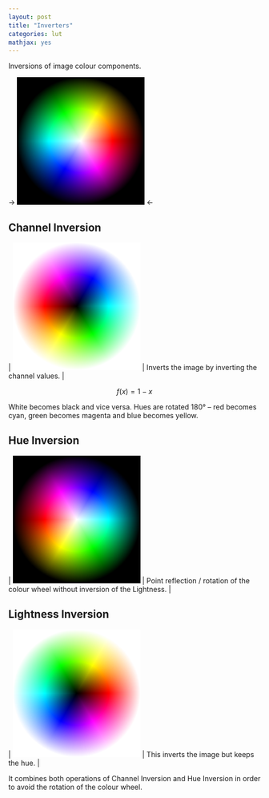 ```yaml
---
layout: post
title: "Inverters"
categories: lut
mathjax: yes
---
```


Inversions of image colour components.

-> ![](/img/TestWheel.png) <-

## Channel Inversion

| ![Channel Inversion](/img/ChannelInversionTestWheel.png) | Inverts the image by inverting the channel values. |

$$ f(x) = 1-x $$

White becomes black and vice versa. Hues are rotated 180° – red becomes cyan, green becomes magenta and blue becomes yellow.

## Hue Inversion

| ![Hue Inversion](/img/HueInversionTestWheel.png) | Point reflection / rotation of the colour wheel without inversion of the Lightness. |

## Lightness Inversion

| ![Lightness Inversion](/img/LightnessInversionTestWheel.png) | This inverts the image but keeps the hue. |

It combines both operations of Channel Inversion and Hue Inversion in order to avoid the rotation of the colour wheel.
